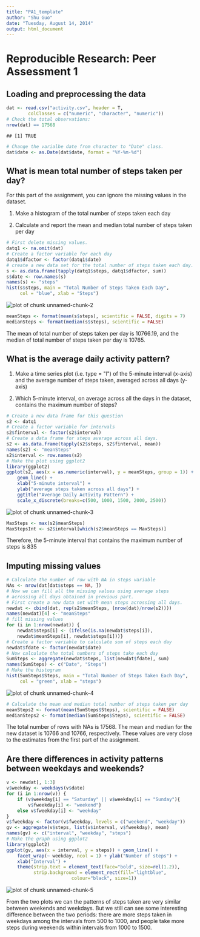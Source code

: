 ```yaml
---
title: "PA1_template"
author: "Shu Guo"
date: "Tuesday, August 14, 2014"
output: html_document
---
```


# Reproducible Research: Peer Assessment 1


## Loading and preprocessing the data

```r
dat <- read.csv("activity.csv", header = T, 
        colClasses = c("numeric", "character", "numeric"))
# Check the total observations:
nrow(dat) == 17568
```

```
## [1] TRUE
```

```r
# Change the varialbe date from character to "Date" class.
dat$date <- as.Date(dat$date, format = "%Y-%m-%d")
```

## What is mean total number of steps taken per day?

For this part of the assignment, you can ignore the missing values in the dataset.

1. Make a histogram of the total number of steps taken each day

2. Calculate and report the mean and median total number of steps taken per day


```r
# First delete missing values.
datq1 <- na.omit(dat)
# Create a factor variable for each day
datq1$dfactor <- factor(datq1$date)
# create a new data set for the total number of steps taken each day.
s <- as.data.frame(tapply(datq1$steps, datq1$dfactor, sum))
s$date <- row.names(s)
names(s) <- "steps"
hist(s$steps, main = "Total Number of Steps Taken Each Day", 
     col = "blue", xlab = "Steps")
```

![plot of chunk unnamed-chunk-2](figure/unnamed-chunk-2.png) 

```r
meanSteps <- format(mean(s$steps), scientific = FALSE, digits = 7)
medianSteps <- format(median(s$steps), scientific = FALSE)
```

The mean of total number of steps taken per day is 10766.19, and the median of total number of steps taken per day is 10765.


## What is the average daily activity pattern?

1. Make a time series plot (i.e. type = "l") of the 5-minute interval (x-axis) and the average number of steps taken, averaged across all days (y-axis)

2. Which 5-minute interval, on average across all the days in the dataset, contains the maximum number of steps?

```r
# Create a new data frame for this question
s2 <- datq1
# Create a factor variable for intervals
s2$finterval <- factor(s2$interval)
# Create a data frame for steps average across all days.
s2 <- as.data.frame(tapply(s2$steps, s2$finterval, mean))
names(s2) <- "meanSteps"
s2$interval <- row.names(s2)
# Make the plot using ggplot2
library(ggplot2)
ggplot(s2, aes(x = as.numeric(interval), y = meanSteps, group = 1)) + 
    geom_line() +
    xlab("5-minute interval") +
    ylab("average steps taken across all days") +
    ggtitle("Average Daily Activity Pattern") +
    scale_x_discrete(breaks=c(500, 1000, 1500, 2000, 2500))
```

![plot of chunk unnamed-chunk-3](figure/unnamed-chunk-3.png) 

```r
MaxSteps <- max(s2$meanSteps)
MaxStepsInt <- s2$interval[which(s2$meanSteps == MaxSteps)]
```

Therefore, the 5-minute interval that contains the maximum number of steps is 835

## Imputing missing values

```r
# Calculate the number of row with NA in steps variable
NAs <- nrow(dat[dat$steps == NA, ])
# Now we can fill all the missing values using average steps
# acrossing all days obtained in previous part.
# First create a new data set with mean steps acrossing all days.
newdat <- cbind(dat, rep(s2$meanSteps, (nrow(dat)/nrow(s2))))
names(newdat)[4] <- "meanSteps"
# fill missing values
for (i in 1:nrow(newdat)) {
    newdat$steps[i] <- (ifelse(is.na(newdat$steps[i]), 
    newdat$meanSteps[i], newdat$steps[i]))}
# Create a factor variable to calculate sum of steps each day
newdat$fdate <- factor(newdat$date)
# Now calculate the total numbers of steps take each day
SumSteps <- aggregate(newdat$steps, list(newdat$fdate), sum)
names(SumSteps) <- c("Date", "Steps")
# Make the histogram
hist(SumSteps$Steps, main = "Total Number of Steps Taken Each Day", 
     col = "green", xlab = "steps")
```

![plot of chunk unnamed-chunk-4](figure/unnamed-chunk-4.png) 

```r
# Calculate the mean and median total number of steps taken per day
meanSteps2 <- format(mean(SumSteps$Steps), scientific = FALSE)
medianSteps2 <- format(median(SumSteps$Steps), scientific = FALSE)
```

The total number of rows with NAs is 17568. The mean and median for the new dataset is 10766 and 10766, respectively.
These values are very close to the estimates from the first part of the assignment.


## Are there differences in activity patterns between weekdays and weekends?

```r
v <- newdat[, 1:3]
v$weekday <- weekdays(v$date)
for (i in 1:nrow(v)) {
    if (v$weekday[i] == "Saturday" || v$weekday[i] == "Sunday"){
        v$fweekday[i] <- "weekend"}
    else v$fweekday[i] <- "weekday"
}
v$fweekday <- factor(v$fweekday, levels = c("weekend", "weekday"))
gv <- aggregate(v$steps, list(v$interval, v$fweekday), mean)
names(gv) <- c("interval", "weekday", "steps")
# Make the graph using ggplot2
library(ggplot2)
ggplot(gv, aes(x = interval, y = steps)) + geom_line() +
    facet_wrap(~ weekday, ncol = 1) + ylab("Number of steps") + 
    xlab("Interval") +
    theme(strip.text = element_text(face="bold", size=rel(1.2)),
          strip.background = element_rect(fill="lightblue", 
                        colour="black", size=1))
```

![plot of chunk unnamed-chunk-5](figure/unnamed-chunk-5.png) 

From the two plots we can the patterns of steps taken are very similar between weekends and weekdays. But we still can see some interesting difference between the two periods: there are more steps taken in weekdays among the intervals from 500 to 1000, and people take more steps during weekends within intervals from 1000 to 1500.
